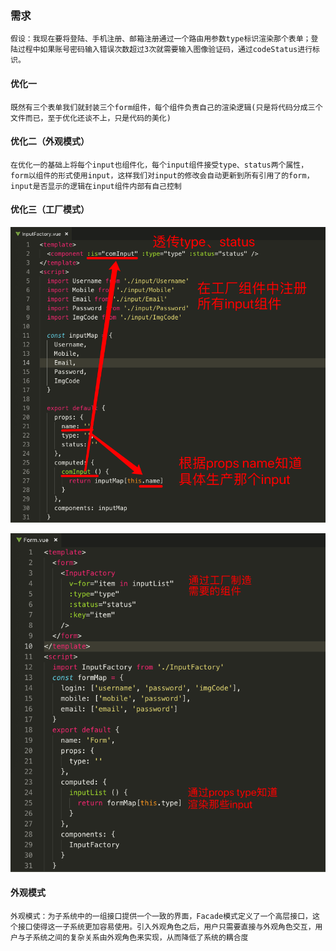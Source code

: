 ### 需求

`假设：我现在要将登陆、手机注册、邮箱注册通过一个路由用参数type标识渲染那个表单；登陆过程中如果账号密码输入错误次数超过3次就需要输入图像验证码，通过codeStatus进行标识。`

#### 优化一

`既然有三个表单我们就封装三个form组件，每个组件负责自己的渲染逻辑(只是将代码分成三个文件而已，至于优化还谈不上，只是代码的美化)`

#### 优化二（外观模式）

`在优化一的基础上将每个input也组件化，每个input组件接受type、status两个属性，form以组件的形式使用input，这样我们对input的修改会自动更新到所有引用了的form，input是否显示的逻辑在input组件内部有自己控制`

#### 优化三（工厂模式）

![首先造一个input factory，专门用来生成input](../images/工厂模式.png)

![启动工厂模式](../images/启用工厂模式.png)

#### 外观模式

`外观模式：为子系统中的一组接口提供一个一致的界面，Facade模式定义了一个高层接口，这个接口使得这一子系统更加容易使用。引入外观角色之后，用户只需要直接与外观角色交互，用户与子系统之间的复杂关系由外观角色来实现，从而降低了系统的耦合度`
